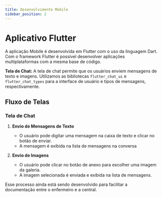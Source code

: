 ```yaml
---
title: Desenvolvimento Mobile
sidebar_position: 2
---
```


# Aplicativo Flutter

A aplicação Mobile é desenvolvida em Flutter com o uso da linguagem Dart. Com o framework Flutter é possível desenvolver aplicações multiplataformas com a mesma base de código.

**Tela de Chat:** A tela de chat permite que os usuários enviem mensagens de texto e imagens. Utilizamos as bibliotecas `flutter_chat_ui` e `flutter_chat_types` para a interface de usuário e tipos de mensagens, respectivamente.

## Fluxo de Telas

### Tela de Chat

1. **Envio de Mensagens de Texto**
   - O usuário pode digitar uma mensagem na caixa de texto e clicar no botão de enviar.
   - A mensagem é exibida na lista de mensagens na conversa

2. **Envio de Imagens**
   - O usuário pode clicar no botão de anexo para escolher uma imagem da galeria.
   - A imagem selecionada é enviada e exibida na lista de mensagens.

Esse processo ainda está sendo desenvolvido para facilitar a documentação entre o enfermeiro e a central.

